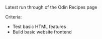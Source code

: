 Latest run through of the Odin Recipes page

Criteria:
- Test basic HTML features
- Build basic website frontend
